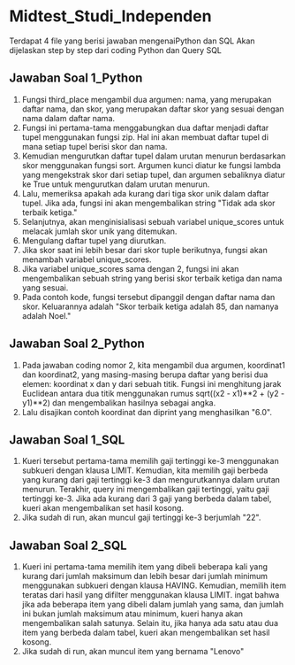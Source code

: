 # Midtest_Studi_Independen
Terdapat 4 file yang berisi jawaban mengenaiPython dan SQL
Akan dijelaskan step by step dari coding Python dan Query SQL
## Jawaban Soal 1_Python
1. Fungsi third_place mengambil dua argumen: nama, yang merupakan daftar nama, dan skor, yang merupakan daftar skor yang sesuai dengan nama dalam daftar nama.
2. Fungsi ini pertama-tama menggabungkan dua daftar menjadi daftar tupel menggunakan fungsi zip. Hal ini akan membuat daftar tupel di mana setiap tupel berisi skor dan nama.
3. Kemudian mengurutkan daftar tupel dalam urutan menurun berdasarkan skor menggunakan fungsi sort. Argumen kunci diatur ke fungsi lambda yang mengekstrak skor dari setiap tupel, dan argumen sebaliknya diatur ke True untuk mengurutkan dalam urutan menurun.
4. Lalu, memeriksa apakah ada kurang dari tiga skor unik dalam daftar tupel. Jika ada, fungsi ini akan mengembalikan string "Tidak ada skor terbaik ketiga."
5. Selanjutnya, akan menginisialisasi sebuah variabel unique_scores untuk melacak jumlah skor unik yang ditemukan.
6. Mengulang daftar tupel yang diurutkan.
7. Jika skor saat ini lebih besar dari skor tuple berikutnya, fungsi akan menambah variabel unique_scores.
8. Jika variabel unique_scores sama dengan 2, fungsi ini akan mengembalikan sebuah string yang berisi skor terbaik ketiga dan nama yang sesuai.
9. Pada contoh kode, fungsi tersebut dipanggil dengan daftar nama dan skor. Keluarannya adalah "Skor terbaik ketiga adalah 85, dan namanya adalah Noel."
## Jawaban Soal 2_Python
1. Pada jawaban coding nomor 2, kita mengambil dua argumen, koordinat1 dan koordinat2, yang masing-masing berupa daftar yang berisi dua elemen: koordinat x dan y dari sebuah titik. Fungsi ini menghitung jarak Euclidean antara dua titik menggunakan rumus sqrt((x2 - x1)**2 + (y2 - y1)**2) dan mengembalikan hasilnya sebagai angka.
2. Lalu disajikan contoh koordinat dan diprint yang menghasilkan "6.0".
## Jawaban Soal 1_SQL
1. Kueri tersebut pertama-tama memilih gaji tertinggi ke-3 menggunakan subkueri dengan klausa LIMIT. Kemudian, kita memilih gaji berbeda yang kurang dari gaji tertinggi ke-3 dan mengurutkannya dalam urutan menurun. Terakhir, query ini mengembalikan gaji tertinggi, yaitu gaji tertinggi ke-3. Jika ada kurang dari 3 gaji yang berbeda dalam tabel, kueri akan mengembalikan set hasil kosong.
2. Jika sudah di run, akan muncul gaji tertinggi ke-3 berjumlah "22".
## Jawaban Soal 2_SQL
1. Kueri ini pertama-tama memilih item yang dibeli beberapa kali yang kurang dari jumlah maksimum dan lebih besar dari jumlah minimum menggunakan subkueri dengan klausa HAVING. Kemudian, memilih item teratas dari hasil yang difilter menggunakan klausa LIMIT. ingat bahwa jika ada beberapa item yang dibeli dalam jumlah yang sama, dan jumlah ini bukan jumlah maksimum atau minimum, kueri hanya akan mengembalikan salah satunya. Selain itu, jika hanya ada satu atau dua item yang berbeda dalam tabel, kueri akan mengembalikan set hasil kosong.
2. Jika sudah di run, akan muncul item yang bernama "Lenovo"
